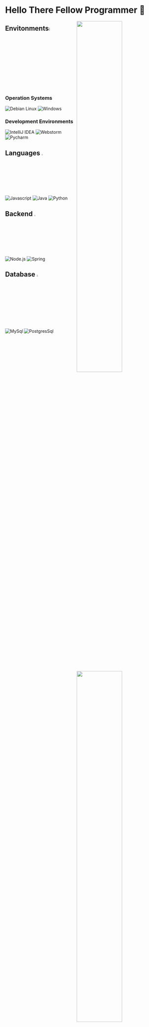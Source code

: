 
# Hello There Fellow Programmer 👋


<img width="54%" align="right" position="absolute" src="https://github-readme-stats.vercel.app/api?username=EricFeher&show_icons=true&theme=dracula&text_color=F8F8F2&icon_color=79DAFA&title_color=DD6387&hide_border=true&custom_title=Github%20Statistics&hide_title=true"/>

<img width="54%" align="right" position="absolute" src="https://github-readme-stats.vercel.app/api/top-langs/?username=EricFeher&hide=C%23,PLSQL,EJS,HTML,ShaderLab,C%2B%2B,objective-C%2B%2B,HLSL&langs_count=4&layout=compact&theme=dracula&text_color=F8F8F2&icon_color=79DAFA&title_color=DD6387&hide_border=true&custom_title=Most%20Used%20Languages&hide_title=true"/>

<img width="54%" align="right" src="https://streak-stats.demolab.com/?user=EricFeher&theme=dark&background=282A36&fire=79DAFA&ring=DD6387&currStreakLabel=DD6387&sideNums=F8F8F2"/>

<img width="54%" align="right" src="https://media.tenor.com/GfSX-u7VGM4AAAAC/coding.gif"/>


<h2>Envitonments<img width="5%" src="https://www.debian.org/Pics/debian-logo-1024x576.png"/></h2>

<h3>Operation Systems</h3>

![Debian Linux](https://img.shields.io/badge/Linux%20Debain-282A36?style=for-the-badge&logo=Debian&logoColor=79DAFA) ![Windows](https://img.shields.io/badge/Windows-282A36?style=for-the-badge&logo=windows&logoColor=79DAFA)

<h3>Development Environments</h3>

![IntelliJ IDEA](https://img.shields.io/badge/IntelliJ%20Idea-282A36?style=for-the-badge&logo=intellijidea&logoColor=79DAFA) ![Webstorm](https://img.shields.io/badge/Webstorm-282A36?style=for-the-badge&logo=webstorm&logoColor=79DAFA) ![Pycharm](https://img.shields.io/badge/PyCharm-282A36?style=for-the-badge&logo=pycharm&logoColor=79DAFA)


<h2>Languages <img width="3%" src="https://assets.stickpng.com/images/58480979cef1014c0b5e4901.png"/></h2>

![Javascript](https://img.shields.io/badge/javascript-282A36?style=for-the-badge&logo=javascript&logoColor=79DAFA) ![Java](https://img.shields.io/badge/Java-282A36?style=for-the-badge&logo=java&logoColor=79DAFA) ![Python](https://img.shields.io/badge/python-282A36?style=for-the-badge&logo=python&logoColor=79DAFA)


<h2>Backend <img width="3%" src="https://media4.giphy.com/media/kdFc8fubgS31b8DsVu/giphy.gif"/></h2>

![Node.js](https://img.shields.io/badge/node.js-282A36?style=for-the-badge&logo=node.js&logoColor=79DAFA) ![Spring](https://img.shields.io/badge/spring-282A36?style=for-the-badge&logo=spring&logoColor=79DAFA)


<h2>Database <img width="4%" src="https://bmtraders.com/images/Database/Database-4.gif"/></h2>

![MySql](https://img.shields.io/badge/mysql-282A36?style=for-the-badge&logo=mysql&logoColor=79DAFA) ![PostgresSql](https://img.shields.io/badge/postgresql-282A36?style=for-the-badge&logo=postgresql&logoColor=79DAFA)

<img width="100%" align="left" src="https://img.shields.io/badge/Social%20Media%20Links-282A36?style=for-the-badge&logoColor=79DAFA"/>

<a href="https://www.linkedin.com/in/ericfeher/">
<img width="33.5%" align="right" src="https://img.shields.io/badge/LinkedIn-282A36?style=for-the-badge&logo=linkedin&logoColor=79DAFA"/>
</a>

<a href="https://www.codewars.com/users/Solavid">
<img width="35.45%" align="right" src="https://img.shields.io/badge/CodeWars-282A36?style=for-the-badge&logo=codewars&logoColor=79DAFA"/>
</a>

<a href="https://twitter.com/EricWhit_">
<img width="31%" align="right" src="https://img.shields.io/badge/twitter-282A36?style=for-the-badge&logo=twitter&logoColor=79DAFA"/>
</a>
